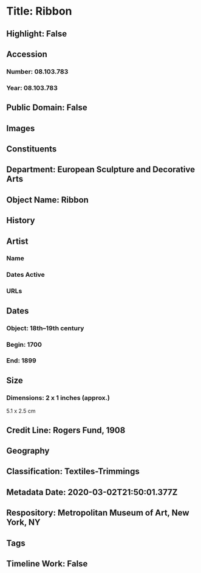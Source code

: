 # Title: Ribbon
## Highlight: False
## Accession
### Number: 08.103.783
### Year: 08.103.783
## Public Domain: False
## Images
## Constituents
## Department: European Sculpture and Decorative Arts
## Object Name: Ribbon
## History
## Artist
### Name
### Dates Active
### URLs
## Dates
### Object: 18th–19th century
### Begin: 1700
### End: 1899
## Size
### Dimensions: 2 x 1 inches (approx.)
5.1 x 2.5 cm
## Credit Line: Rogers Fund, 1908
## Geography
## Classification: Textiles-Trimmings
## Metadata Date: 2020-03-02T21:50:01.377Z
## Respository: Metropolitan Museum of Art, New York, NY
## Tags
## Timeline Work: False